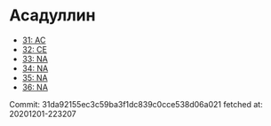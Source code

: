# Асадуллин
- [31: AC](31.md)
- [32: CE](32.md)
- [33: NA](33.md)
- [34: NA](34.md)
- [35: NA](35.md)
- [36: NA](36.md)

Commit: 31da92155ec3c59ba3f1dc839c0cce538d06a021
 fetched at: 20201201-223207
